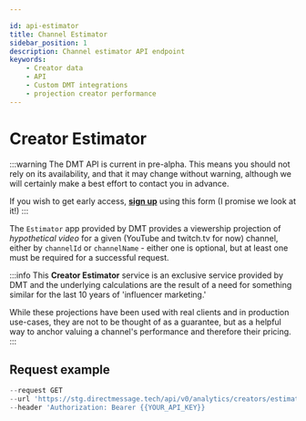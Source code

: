 ```yaml
---

id: api-estimator
title: Channel Estimator 
sidebar_position: 1
description: Channel estimator API endpoint
keywords:
    - Creator data
    - API
    - Custom DMT integrations
    - projection creator performance
---
```


# Creator Estimator 

:::warning
The DMT API is current in pre-alpha. This means you should not rely on its availability, and that it may change without warning, although we will certainly make a best effort to contact you in advance.

If you wish to get early access, [**sign up**](https://airtable.com/appzETVKT8y3nFxsx/shrEEvRQTq3tXfmgR) using this form (I promise we look at it!)
:::

The `Estimator` app provided by DMT provides a viewership projection of _hypothetical video_ for a given (YouTube and twitch.tv for now) channel, either by `channelId` or `channelName` - either one is optional, but at least one must be required for a successful request.

:::info
This **Creator Estimator** service is an exclusive service provided by DMT and the underlying calculations are the result of a need for something similar for the last 10 years of 'influencer marketing.' 

While these projections have been used with real clients and in production use-cases, they are not to be thought of as a guarantee, but as a helpful way to anchor valuing a channel's performance and therefore their pricing.
:::

## Request example

```js title="cURL Channel Estimator" showLineNumbers
--request GET
--url 'https://stg.directmessage.tech/api/v0/analytics/creators/estimate?channelName=@JohnCooganPlus&channelType=youtube'
--header 'Authorization: Bearer {{YOUR_API_KEY}}
```